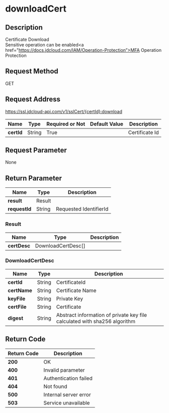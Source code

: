 # downloadCert


## Description
Certificate Download<br>Sensitive operation can be enabled<a href="https://docs.jdcloud.com/IAM/Operation-Protection”>MFA Operation Protection</a>

## Request Method
GET

## Request Address
https://ssl.jdcloud-api.com/v1/sslCert/{certId}:download

|Name|Type|Required or Not|Default Value|Description|
|---|---|---|---|---|
|**certId**|String|True| |Certificate Id|

## Request Parameter
None


## Return Parameter
|Name|Type|Description|
|---|---|---|
|**result**|Result| |
|**requestId**|String|Requested IdentifierId|

### Result
|Name|Type|Description|
|---|---|---|
|**certDesc**|DownloadCertDesc[]| |
### DownloadCertDesc
|Name|Type|Description|
|---|---|---|
|**certId**|String|CertificateId|
|**certName**|String|Certificate Name|
|**keyFile**|String|Private Key|
|**certFile**|String|Certificate|
|**digest**|String|Abstract information of private key file calculated with sha256 algorithm|

## Return Code
|Return Code|Description|
|---|---|
|**200**|OK|
|**400**|Invalid parameter|
|**401**|Authentication failed|
|**404**|Not found|
|**500**|Internal server error|
|**503**|Service unavailable|
